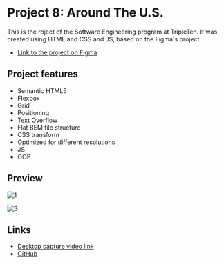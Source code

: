 # Project 8: Around The U.S.

This is the roject of the Software Engineering program at TripleTen. It was created using HTML and CSS and JS, based on the Figma's project.

- [Link to the project on Figma](https://www.figma.com/file/ii4xxsJ0ghevUOcssTlHZv/Sprint-3%3A-Around-the-US?node-id=0%3A1)

## Project features

- Semantic HTML5
- Flexbox
- Grid
- Positioning
- Text Overflow
- Flat BEM file structure
- CSS transform
- Optimized for different resolutions
- JS
- OOP

## Preview
![1](https://github.com/user-attachments/assets/218e468f-0699-4d74-804e-8c0df7308182)

![3](https://github.com/user-attachments/assets/e3874da3-f1dc-4842-890b-9a1cae90976e)


## Links
- [Desktop capture video link](https://drive.google.com/file/d/1XSCoxs6NOorg5OV3bub9dd2F-tbKki4v/view?usp=sharing)
- [GitHub](https://github.com/ievlev-alex/se_project_aroundtheus)

